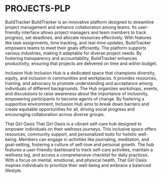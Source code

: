 # PROJECTS-PLP
BuildTracker
BuildTracker is an innovative platform designed to streamline project management and enhance collaboration among teams. Its user-friendly interface allows project managers and team members to track progress, set deadlines, and allocate resources effectively. With features like task assignments, time tracking, and real-time updates, BuildTracker empowers teams to meet their goals efficiently. The platform supports various industries, making it adaptable for diverse project needs. By fostering transparency and accountability, BuildTracker enhances productivity, ensuring that projects are delivered on time and within budget.

Inclusion Hub
Inclusion Hub is a dedicated space that champions diversity, equity, and inclusion in communities and workplaces. It provides resources, training, and advocacy to promote understanding and acceptance among individuals of different backgrounds. The Hub organizes workshops, events, and discussions to raise awareness about the importance of inclusivity, empowering participants to become agents of change. By fostering a supportive environment, Inclusion Hub aims to break down barriers and create equitable opportunities for all, driving social progress and encouraging collaboration across diverse groups.

That Girl Oasis
That Girl Oasis is a vibrant self-care hub designed to empower individuals on their wellness journeys. This inclusive space offers resources, community support, and personalized tools for holistic well-being. Members can engage in activities like journaling, meditation, and goal-setting, fostering a culture of self-love and personal growth. The hub features a user-friendly dashboard to track self-care activities, maintain a wellness log, and access a comprehensive checklist for daily practices. With a focus on mental, emotional, and physical health, That Girl Oasis inspires individuals to prioritize their well-being and embrace a balanced lifestyle.







